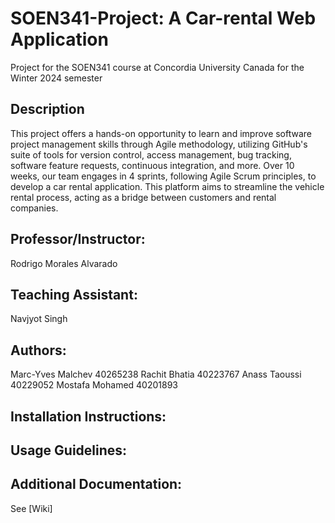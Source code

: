 # SOEN341-Project: A Car-rental Web Application
Project for the SOEN341 course at Concordia University Canada for the Winter 2024 semester

## Description
This project offers a hands-on opportunity to learn and improve software project management skills through Agile methodology, utilizing GitHub's suite of tools for version control, access management, bug tracking, software feature requests, continuous integration, and more. Over 10 weeks, our team engages in 4 sprints, following Agile Scrum principles, to develop a car rental application. This platform aims to streamline the vehicle rental process, acting as a bridge between customers and rental companies.

## Professor/Instructor:
Rodrigo Morales Alvarado

## Teaching Assistant:
Navjyot Singh

## Authors:
Marc-Yves Malchev 40265238
Rachit Bhatia 40223767 
Anass Taoussi 40229052 
Mostafa Mohamed 40201893 

## Installation Instructions:


## Usage Guidelines:


## Additional Documentation:
See [Wiki]
